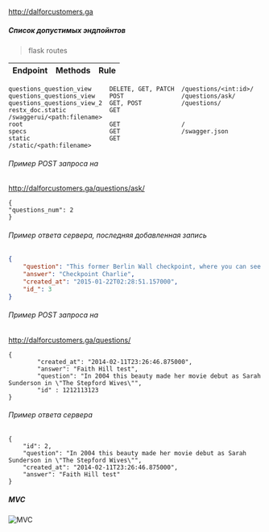 http://dalforcustomers.ga
##### Список допустимых эндпойнтов
> flask routes

| Endpoint     | Methods      | Rule  |
| :---: |   :---:       | :---: |
```doc                         GET                 /
questions_question_view     DELETE, GET, PATCH  /questions/<int:id>/
questions_questions_view    POST                /questions/ask/
questions_questions_view_2  GET, POST           /questions/
restx_doc.static            GET                 /swaggerui/<path:filename>
root                        GET                 /
specs                       GET                 /swagger.json
static                      GET                 /static/<path:filename>
```
###### Пример POST запроса на  
http://dalforcustomers.ga/questions/ask/
```
{
"questions_num": 2
}
```
###### Пример ответа сервера, последняя добавленная запись
```json
{
    "question": "This former Berlin Wall checkpoint, where you can see instruments of escape used by East Germans",
    "answer": "Checkpoint Charlie",
    "created_at": "2015-01-22T02:28:51.157000",
    "id_": 3
}
```
###### Пример POST запроса на  
http://dalforcustomers.ga/questions/
```
{
        "created_at": "2014-02-11T23:26:46.875000",
        "answer": "Faith Hill test",
        "question": "In 2004 this beauty made her movie debut as Sarah Sunderson in \"The Stepford Wives\"",
        "id" : 1212113123
}
```
###### Пример ответа сервера
```
{
    "id": 2,
    "question": "In 2004 this beauty made her movie debut as Sarah Sunderson in \"The Stepford Wives\"",
    "created_at": "2014-02-11T23:26:46.875000",
    "answer": "Faith Hill test"
}
```
##### MVC
![MVC](https://user-images.githubusercontent.com/25077706/160255834-4f21ae0b-22c3-4a48-9bd9-320f462446a9.png)
